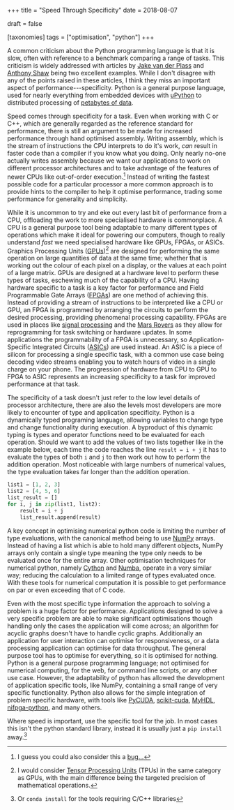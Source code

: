+++
title = "Speed Through Specificity"
date = 2018-08-07

draft = false

[taxonomies]
tags = ["optimisation", "python"]
+++

A common criticism about the Python programming language is that it is slow, often with reference to
a benchmark comparing a range of tasks. This criticism is widely addressed with articles by
[Jake van der Plass] and [Anthony Shaw] being two excellent examples. While I don't disagree with any of
the points raised in these articles, I think they miss an important aspect of
performance---specificity. Python is a general purpose language, used for nearly everything from
embedded devices with [uPython] to distributed processing of [petabytes of data][big data example].

Speed comes through specificity for a task. Even when working with C or C++, which are generally
regarded as the reference standard for performance, there is still an argument to be made for
increased performance through hand optimised assembly. Writing assembly, which is the stream of
instructions the CPU interprets to do it's work, *can* result in faster code than a compiler if you
know what you doing. Only nearly no-one actually writes assembly because we want our applications to
work on different processor architectures and to take advantage of the features of newer CPUs like
out-of-order execution.[^1] Instead of writing the fastest possible code for a particular processor
a more common approach is to provide hints to the compiler to help it optimise performance, trading
some performance for generality and simplicity.

While it is uncommon to try and eke out every last bit of performance from a CPU, offloading the
work to more specialised hardware is commonplace. A CPU is a general purpose tool being adaptable to
many different types of operations which make it ideal for powering our computers, though to really
understand *fast* we need specialised hardware like GPUs, FPGAs, or ASICs. Graphics Processing Units
([GPUs])[^2] are designed for performing the same operation on large quantities of data at the same
time; whether that is working out the colour of each pixel on a display, or the values at each point
of a large matrix. GPUs are designed at a hardware level to perform these types of tasks, eschewing
much of the capability of a CPU. Having hardware specific to a task is a key factor for performance
and Field Programmable Gate Arrays ([FPGAs]) are one method of achieving this. Instead of providing
a stream of instructions to be interpreted like a CPU or GPU, an FPGA is programmed by arranging the
circuits to perform the desired processing, providing phenomenal processing capability. FPGAs are
used in places like [signal processing][fpga signal processing] and the [Mars Rovers][fpga mars rovers]
as they allow for reprogramming for task switching or hardware updates. In some applications
the programmability of a FPGA is unnecessary, so Application-Specific Integrated Circuits ([ASICs])
are used instead. An ASIC is a piece of silicon for processing a single specific task, with a common
use case being decoding video streams enabling you to watch hours of video in a single charge on
your phone. The progression of hardware from CPU to GPU to FPGA to ASIC represents an increasing
specificity to a task for improved performance at that task.

The specificity of a task doesn't just refer to the low level details of processor architecture,
there are also the levels most developers are more likely to encounter of type and application
specificity. Python is a dynamically typed programing language, allowing variables to change type
and change functionality during execution. A byproduct of this dynamic typing is types and operator
functions need to be evaluated for each operation. Should we want to add the values of two lists
together like in the example below, each time the code reaches the line `result = i + j` it has to
evaluate the types of both `i` and `j` to then work out how to perform the addition operation. Most
noticeable with large numbers of numerical values, the type evaluation takes far longer than the
addition operation.

```python
list1 = [1, 2, 3]
list2 = [4, 5, 6]
list_result = []
for i, j in zip(list1, list2):
    result = i + j
    list_result.append(result)
```

A key concept in optimising numerical python code is limiting the number of type evaluations, with
the canonical method being to use [NumPy] arrays. Instead of having a list which is able to hold
many different objects, NumPy arrays only contain a single type meaning the type only needs to be
evaluated once for the entire array. Other optimisation techniques for numerical python, namely
[Cython] and [Numba], operate in a very similar way; reducing the calculation to a limited range of
types evaluated once. With these tools for numerical computation it is possible to get performance
on par or even exceeding that of C code.

Even with the most specific type information the approach to solving a problem is a huge factor for
performance. Applications designed to solve a very specific problem are able to make significant
optimisations though handling only the cases the application will come across; an algorithm for
acyclic graphs doesn't have to handle cyclic graphs. Additionally an application for user
interaction can optimise for responsiveness, or a data processing application can optimise for data
throughput. The general purpose tool has to optimise for everything, so it is optimised for nothing.
Python is a general purpose programming language; not optimised for numerical computing, for the
web, for command line scripts, or any other use case. However, the adaptability of python has
allowed the development of application specific tools, like NumPy, containing a small range of very
specific functionality. Python also allows for the simple integration of problem specific hardware,
with tools like [PyCUDA], [scikit-cuda], [MyHDL], [nifpga-python], and many others.

Where speed is important, use the specific tool for the job. In most cases this isn't the python
standard library, instead it is usually just a `pip install` away.[^3]

[^1]: I guess you could also consider this a [bug...][meltdown]

[^2]: I would consider [Tensor Processing Units] (TPUs) in the same category as GPUs, with the main difference being the targeted precision of mathematical operations.

[^3]: Or `conda install` for the tools requiring C/C++ libraries

[Jake van der Plass]: https://jakevdp.github.io/blog/2014/05/09/why-python-is-slow/
[Anthony Shaw]: https://hackernoon.com/why-is-python-so-slow-e5074b6fe55b
[big data example]: https://www.youtube.com/watch?v=Hd_ydJeyr5M
[uPython]: https://micropython.org/
[GPUs]: https://en.wikipedia.org/wiki/Graphics_processing_unit
[Tensor Processing Units]: https://en.wikipedia.org/wiki/Tensor_processing_unit
[FPGAs]: https://en.wikipedia.org/wiki/Field-programmable_gate_array
[ASICs]: https://en.wikipedia.org/wiki/Application-specific_integrated_circuit
[meltdown]: https://meltdownattack.com/
[openblas assembly]: https://github.com/xianyi/OpenBLAS/blob/develop/kernel/x86_64/gemm_kernel_8x4_sse3.S
[fpga signal processing]: https://people.eecs.berkeley.edu/~bora/publications/Asilomar06b.pdf
[fpga mars rovers]: https://www.eetimes.com/document.asp?doc_id=1262350
[Numpy]: http://www.numpy.org/
[Cython]: http://cython.org/
[Numba]: https://numba.pydata.org/
[PyCUDA]: https://documen.tician.de/pycuda/
[scikit-cuda]: https://scikit-cuda.readthedocs.io/en/latest/
[MyHDL]: http://www.myhdl.org/
[nifpga-python]: http://nifpga-python.readthedocs.io/en/latest/
